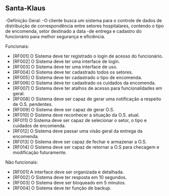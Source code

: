 ## Santa-Klaus
-Definição Geral:
-O cliente busca um sistema para o controle de dados de distribuição de correspondência entre setores hospitalares, contendo o tipo de encomenda, setor destinado a data -de entrega e cadastro do funcionário para melhor segurança e eficiência. 

Funcionais:
-  [RF001] O Sistema deve ter registrado o login de acesso do funcionário.
- [RF002] O Sistema deve ter uma interface de login.
- [RF003] O Sistema deve ter uma interface de uso.
- [RF004] O Sistema deve ter cadastrado todos os setores.
- [RF005] O Sistema deve ter cadastrado o tipo de encomenda.
- [RF006] O Sistema deve ter cadastrado os cuidados da encomenda.
- [RF007] O Sistema deve ter atalhos de acesso para funcionalidades em geral.
- [RF008] O Sistema deve ser capaz de gerar uma notificação a respeito de O.S. pendentes.
- [RF009] O Sistema deve ser capaz de gerar O.S.
- [RF010] O Sistema deve reconhecer a situação da O.S. atual.
- [RF011] O Sistema deve ser capaz de selecionar o setor, o tipo e cuidados de encomenda.
- [RF012] O Sistema deve passar uma visão geral da entrega da encomenda.
- [RF013] O Sistema deve ser capaz de fechar e armazenar a O.S. 
- [RF014] O Sistema deve ser capaz de retornar a O.S para checagem e modificação futuramente.

Não funcionais:
- [RF001] A interface deve ser organizada e detalhada.
- [RF002] O Sistema deve ter resposta em 10 segundos.
- [RF003] O Sistema deve ser bloqueado em 5 minutos.
- [RF004] O Sistema deve ter função de backup. 
